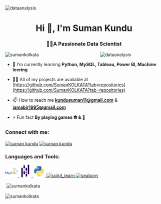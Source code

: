 <img align="center" alt="dataanalysis"  width = "1000" height = "250px" src="https://miro.medium.com/v2/resize:fit:679/1*cXdJh394X6YIzRCvXsaJzg.gif">

<h1 align="center">Hi 👋, I'm Suman Kundu</h1>
<h3 align="center">👨‍💻A Passionate Data Scientist</h3>

<img align="right" alt="dataanalysis" width = "200" src="https://www.cxotoday.com/wp-content/uploads/2018/09/Picture-Data-Scientist.png">

<p align="left"> <img src="https://komarev.com/ghpvc/?username=sumankolkata&label=Profile%20views&color=0e75b6&style=flat" alt="sumankolkata" /> </p>

- 🌱 I’m currently learning **Python, MySQL, Tableau, Power BI, Machine leering**

- 👨‍💻 All of my projects are available at [https://github.com/SumanKOLKATA?tab=repositories](https://github.com/SumanKOLKATA?tab=repositories)

- 📫 How to reach me **kundusuman11@gmail.com** & **iamabir1995@gmail.com**

- ⚡ Fun fact **By playing games ⚽ & 🏏**

<h3 align="left">Connect with me:</h3>
<p align="left">
<a href="https://linkedin.com/in/suman kundu" target="blank"><img align="center" src="https://raw.githubusercontent.com/rahuldkjain/github-profile-readme-generator/master/src/images/icons/Social/linked-in-alt.svg" alt="suman kundu" height="30" width="40" /></a>
<a href="https://fb.com/suman kundu" target="blank"><img align="center" src="https://raw.githubusercontent.com/rahuldkjain/github-profile-readme-generator/master/src/images/icons/Social/facebook.svg" alt="suman kundu" height="30" width="40" /></a>
</p>

<h3 align="left">Languages and Tools:</h3>
<p align="left"> <a href="https://www.mysql.com/" target="_blank" rel="noreferrer"> <img src="https://raw.githubusercontent.com/devicons/devicon/master/icons/mysql/mysql-original-wordmark.svg" alt="mysql" width="40" height="40"/> </a> <a href="https://pandas.pydata.org/" target="_blank" rel="noreferrer"> <img src="https://raw.githubusercontent.com/devicons/devicon/2ae2a900d2f041da66e950e4d48052658d850630/icons/pandas/pandas-original.svg" alt="pandas" width="40" height="40"/> </a> <a href="https://www.python.org" target="_blank" rel="noreferrer"> <img src="https://raw.githubusercontent.com/devicons/devicon/master/icons/python/python-original.svg" alt="python" width="40" height="40"/> </a> <a href="https://scikit-learn.org/" target="_blank" rel="noreferrer"> <img src="https://upload.wikimedia.org/wikipedia/commons/0/05/Scikit_learn_logo_small.svg" alt="scikit_learn" width="40" height="40"/> </a> <a href="https://seaborn.pydata.org/" target="_blank" rel="noreferrer"> <img src="https://seaborn.pydata.org/_images/logo-mark-lightbg.svg" alt="seaborn" width="40" height="40"/> </a> </p>

<p><bgcolor='black' img align="center" src="https://github-readme-stats.vercel.app/api/top-langs?username=sumankolkata&show_icons=true&locale=en&layout=compact" alt="sumankolkata" /></p>

<p>&nbsp;<img align="center" src="https://github-readme-stats.vercel.app/api?username=sumankolkata&show_icons=true&locale=en" alt="sumankolkata" /></p>

<p><img align="center" src="https://github-readme-streak-stats.herokuapp.com/?user=sumankolkata&" alt="sumankolkata" /></p>
